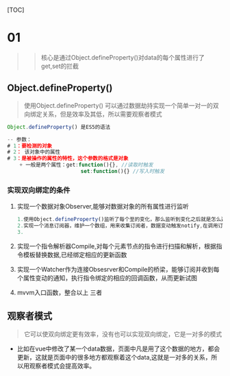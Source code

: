 [TOC]



# 01

> > 核心是通过Object.defineProperty()对data的每个属性进行了get,set的拦截

## Object.defineProperty()

> 使用Object.defineProperty() 可以通过数据劫持实现一个简单一对一的双向绑定关系，但是效率及其低，所以需要观察者模式

```js
Object.defineProperty() 是ES5的语法

-- 参数：
# 1：要检测的对象
# 2： 该对象中的属性
# 3：是被操作的属性的特性，这个参数的格式是对象
	+ 一般是两个属性：get:function(){}, //读取时触发
        				set:function(){} //写入时触发
```

### 实现双向绑定的条件

1. 实现一个数据对象Observer,能够对数据对象的所有属性进行监听

   ```js
   1.使用Object.defineProperty()监听了每个至的变化，那么监听到变化之后就是怎么通知订阅者了
   2.实现一个消息订阅器，维护一个数组，用来收集订阅者，数据变动触发notify,在调用订阅者的update方法。
   3.
   ```

2. 实现一个指令解析器Compile,对每个元素节点的指令进行扫描和解析，根据指令模板替换数据,已经绑定相应的更新函数

3. 实现一个Watcher作为连接Obsesrver和Compile的桥梁，能够订阅并收到每个属性变动的通知，执行指令绑定的相应的回调函数，从而更新试图

4. mvvm入口函数，整合以上 三者



## 观察者模式

> 它可以使双向绑定更有效率，没有也可以实现双向绑定，它是一对多的模式

+ 比如在vue中修改了某一个data数据，页面中凡是用了这个数据的地方，都会更新，这就是页面中的很多地方都观察着这个data,这就是一对多的关系，所以用观察者模式会提高效率。